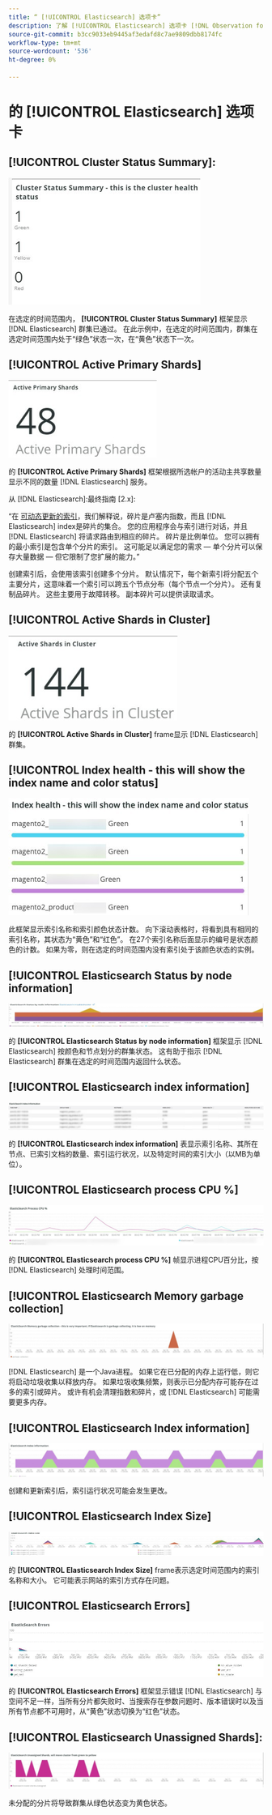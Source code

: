 ```yaml
---
title: “ [!UICONTROL Elasticsearch] 选项卡”
description: 了解 [!UICONTROL Elasticsearch] 选项卡 [!DNL Observation for Adobe Commerce].
source-git-commit: b3cc9033eb9445af3edafd8c7ae9809dbb8174fc
workflow-type: tm+mt
source-wordcount: '536'
ht-degree: 0%

---
```



# 的 [!UICONTROL Elasticsearch] 选项卡

## [!UICONTROL Cluster Status Summary]:

![群集状态摘要](../../assets/tools/cluster-status-summary.jpg)

在选定的时间范围内， **[!UICONTROL Cluster Status Summary]** 框架显示 [!DNL Elasticsearch] 群集已通过。 在此示例中，在选定的时间范围内，群集在选定时间范围内处于“绿色”状态一次，在“黄色”状态下一次。

## [!UICONTROL Active Primary Shards]

![活动主碎片](../../assets/tools/active-primary-shards.jpg)

的 **[!UICONTROL Active Primary Shards]** 框架根据所选帐户的活动主共享数量显示不同的数量 [!DNL Elasticsearch] 服务。

从 [!DNL Elasticsearch]:最终指南 [2.x]:

“在 [可动态更新的索引](https://www.elastic.co/guide/en/elasticsearch/guide/2.x/dynamic-indices.html)，我们解释说，碎片是卢塞内指数，而且 [!DNL Elasticsearch] index是碎片的集合。 您的应用程序会与索引进行对话，并且 [!DNL Elasticsearch] 将请求路由到相应的碎片。 碎片是比例单位。 您可以拥有的最小索引是包含单个分片的索引。 这可能足以满足您的需求 — 单个分片可以保存大量数据 — 但它限制了您扩展的能力。”

创建索引后，会使用该索引创建多个分片。 默认情况下，每个新索引将分配五个主要分片，这意味着一个索引可以跨五个节点分布（每个节点一个分片）。 还有复制品碎片。 这些主要用于故障转移。 副本碎片可以提供读取请求。

## [!UICONTROL Active Shards in Cluster]

![群集中的活动碎片](../../assets/tools/active-shards-in-cluster.jpg)

的 **[!UICONTROL Active Shards in Cluster]** frame显示 [!DNL Elasticsearch] 群集。

## [!UICONTROL Index health - this will show the index name and color status]

![指数运行状况](../../assets/tools/index-health.jpg)

此框架显示索引名称和索引颜色状态计数。 向下滚动表格时，将看到具有相同的索引名称，其状态为“黄色”和“红色”。 在27个索引名称后面显示的编号是状态颜色的计数。 如果为零，则在选定的时间范围内没有索引处于该颜色状态的实例。

## [!UICONTROL Elasticsearch Status by node information]

![Elasticsearch状态](../../assets/tools/elasticsearch-status-by-node.jpg)

的 **[!UICONTROL Elasticsearch Status by node information]** 框架显示 [!DNL Elasticsearch] 按颜色和节点划分的群集状态。 这有助于指示 [!DNL Elasticsearch] 群集在选定的时间范围内返回什么状态。

## [!UICONTROL Elasticsearch index information]

![Elasticsearch索引信息](../../assets/tools/elasticsearch-tab-elasticsearch-index-information-image-1.jpg)

的 **[!UICONTROL Elasticsearch index information]** 表显示索引名称、其所在节点、已索引文档的数量、索引运行状况，以及特定时间的索引大小（以MB为单位）。

## [!UICONTROL Elasticsearch process CPU %]

![Elasticsearch进程CPU](../../assets/tools/elasticsearch-process-cpu.jpg)

的 **[!UICONTROL Elasticsearch process CPU %]** 帧显示进程CPU百分比，按 [!DNL Elasticsearch] 处理时间范围。

## [!UICONTROL Elasticsearch Memory garbage collection]

![Elasticsearch内存垃圾](../../assets/tools/elasticsearch-memory-garbage.jpg)

[!DNL Elasticsearch] 是一个Java进程。 如果它在已分配的内存上运行低，则它将启动垃圾收集以释放内存。 如果垃圾收集频繁，则表示已分配内存可能存在过多的索引或碎片。 或许有机会清理指数和碎片，或 [!DNL Elasticsearch] 可能需要更多内存。

## [!UICONTROL Elasticsearch Index information]

![Elasticsearch索引信息](../../assets/tools/elasticsearch-index-information-2.jpg)

创建和更新索引后，索引运行状况可能会发生更改。

## [!UICONTROL Elasticsearch Index Size]

![Elasticsearch索引大小](../../assets/tools/elasticsearch-index-size.jpg)

的 **[!UICONTROL Elasticsearch Index Size]** frame表示选定时间范围内的索引名称和大小。 它可能表示网站的索引方式存在问题。

## [!UICONTROL Elasticsearch Errors]

![Elasticsearch错误](../../assets/tools/elasticsearch-tab-elasticsearch-errors.jpg)

的 **[!UICONTROL Elasticsearch Errors]** 框架显示错误 [!DNL Elasticsearch] 与空间不足一样，当所有分片都失败时、当搜索存在参数问题时、版本错误时以及当所有节点都不可用时，从“黄色”状态切换为“红色”状态。

## [!UICONTROL Elasticsearch Unassigned Shards]:

![Elasticsearch未分配分片](../../assets/tools/elasticsearch-unassigned-shards.jpg)

未分配的分片将导致群集从绿色状态变为黄色状态。
